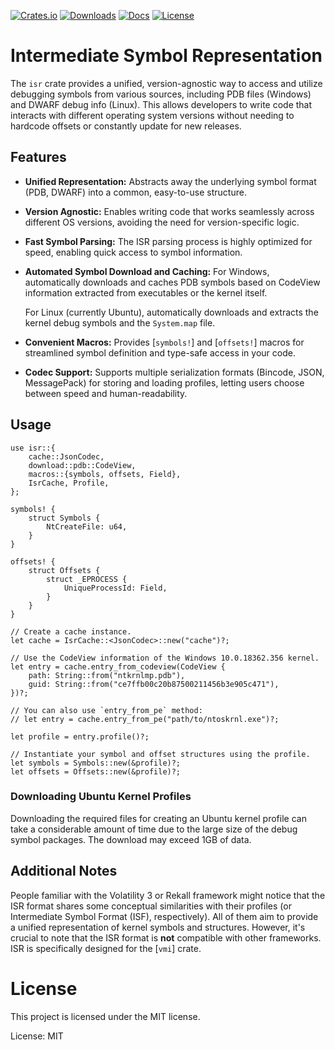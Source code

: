 [![Crates.io](https://img.shields.io/crates/v/isr.svg)](https://crates.io/crates/isr)
[![Downloads](https://img.shields.io/crates/d/isr.svg)](https://crates.io/crates/isr)
[![Docs](https://docs.rs/isr/badge.svg)](https://docs.rs/isr/latest/isr/)
[![License](https://img.shields.io/badge/license-MIT-blue.svg)](https://github.com/vmi-rs/isr/blob/master/LICENSE)

# Intermediate Symbol Representation

The `isr` crate provides a unified, version-agnostic way to access and
utilize debugging symbols from various sources, including PDB files
(Windows) and DWARF debug info (Linux). This allows developers to write
code that interacts with different operating system versions without
needing to hardcode offsets or constantly update for new releases.

## Features

- **Unified Representation:** Abstracts away the underlying symbol format
  (PDB, DWARF) into a common, easy-to-use structure.

- **Version Agnostic:** Enables writing code that works seamlessly across
  different OS versions, avoiding the need for version-specific logic.

- **Fast Symbol Parsing:** The ISR parsing process is highly optimized for
  speed, enabling quick access to symbol information.

- **Automated Symbol Download and Caching:** For Windows, automatically
  downloads and caches PDB symbols based on CodeView information extracted
  from executables or the kernel itself.

  For Linux (currently Ubuntu), automatically downloads and extracts the
  kernel debug symbols and the `System.map` file.

- **Convenient Macros:** Provides [`symbols!`] and [`offsets!`] macros for
  streamlined symbol definition and type-safe access in your code.

- **Codec Support:** Supports multiple serialization formats (Bincode, JSON,
  MessagePack) for storing and loading profiles, letting users choose
  between speed and human-readability.

## Usage

```rust,ignore
use isr::{
    cache::JsonCodec,
    download::pdb::CodeView,
    macros::{symbols, offsets, Field},
    IsrCache, Profile,
};

symbols! {
    struct Symbols {
        NtCreateFile: u64,
    }
}

offsets! {
    struct Offsets {
        struct _EPROCESS {
            UniqueProcessId: Field,
        }
    }
}

// Create a cache instance.
let cache = IsrCache::<JsonCodec>::new("cache")?;

// Use the CodeView information of the Windows 10.0.18362.356 kernel.
let entry = cache.entry_from_codeview(CodeView {
    path: String::from("ntkrnlmp.pdb"),
    guid: String::from("ce7ffb00c20b87500211456b3e905c471"),
})?;

// You can also use `entry_from_pe` method:
// let entry = cache.entry_from_pe("path/to/ntoskrnl.exe")?;

let profile = entry.profile()?;

// Instantiate your symbol and offset structures using the profile.
let symbols = Symbols::new(&profile)?;
let offsets = Offsets::new(&profile)?;
```

### Downloading Ubuntu Kernel Profiles

Downloading the required files for creating an Ubuntu kernel profile can
take a considerable amount of time due to the large size of the debug symbol
packages. The download may exceed 1GB of data.

## Additional Notes

People familiar with the Volatility 3 or Rekall framework might notice that
the ISR format shares some conceptual similarities with their profiles (or
Intermediate Symbol Format (ISF), respectively). All of them aim to provide
a unified representation of kernel symbols and structures. However, it's
crucial to note that the ISR format is **not** compatible with other
frameworks. ISR is specifically designed for the [`vmi`] crate.

# License

This project is licensed under the MIT license.


License: MIT
